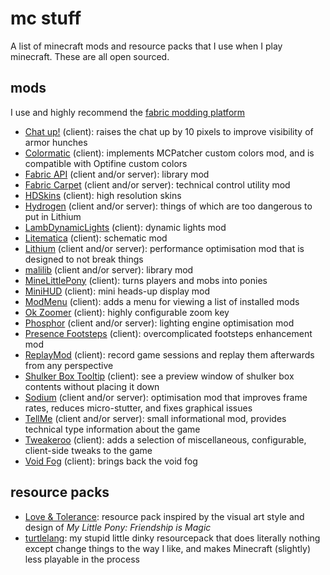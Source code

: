 # mc stuff

A list of minecraft mods and resource packs that I use when I play minecraft. These are all open sourced.

## mods

I use and highly recommend the [fabric modding platform](https://fabricmc.net/)

- [Chat up!](https://github.com/gnembon/chat-up) (client): raises the chat up by 10 pixels to improve visibility of armor hunches
- [Colormatic](https://github.com/kvverti/colormatic) (client): implements MCPatcher custom colors mod, and is compatible with Optifine custom colors
- [Fabric API](https://github.com/FabricMC/fabric) (client and/or server): library mod
- [Fabric Carpet](https://github.com/gnembon/fabric-carpet/) (client and/or server): technical control utility mod
- [HDSkins](https://github.com/minelittlepony/hdskins/) (client): high resolution skins
- [Hydrogen](https://github.com/CaffeineMC/hydrogen-fabric) (client and/or server): things of which are too dangerous to put in Lithium
- [LambDynamicLights](https://github.com/LambdAurora/LambDynamicLights/) (client): dynamic lights mod
- [Litematica](https://github.com/maruohon/litematica) (client): schematic mod
- [Lithium](https://github.com/CaffeineMC/lithium-fabric) (client and/or server): performance optimisation mod that is designed to not break things
- [malilib](https://github.com/maruohon/malilib) (client and/or server): library mod
- [MineLittlePony](https://github.com/minelittlepony/minelittlepony) (client): turns players and mobs into ponies
- [MiniHUD](https://github.com/maruohon/minihud) (client): mini heads-up display mod
- [ModMenu](https://github.com/TerraformersMC/ModMenu) (client): adds a menu for viewing a list of installed mods
- [Ok Zoomer](https://github.com/joaoh1/OkZoomer/) (client): highly configurable zoom key
- [Phosphor](https://github.com/CaffeineMC/phosphor-fabric) (client and/or server): lighting engine optimisation mod
- [Presence Footsteps](https://github.com/sollace/presence-footsteps) (client): overcomplicated footsteps enhancement mod
- [ReplayMod](https://github.com/ReplayMod/ReplayMod) (client): record game sessions and replay them afterwards from any perspective
- [Shulker Box Tooltip](https://github.com/MisterPeModder/ShulkerBoxTooltip) (client): see a preview window of shulker box contents without placing it down
- [Sodium](https://github.com/CaffeineMC/sodium-fabric) (client and/or server): optimisation mod that improves frame rates, reduces micro-stutter, and fixes graphical issues
- [TellMe](https://github.com/maruohon/tellme) (client and/or server): small informational mod, provides technical type information about the game
- [Tweakeroo](https://github.com/maruohon/tweakeroo) (client): adds a selection of miscellaneous, configurable, client-side tweaks to the game
- [Void Fog](https://github.com/Sollace/Void-Fog) (client): brings back the void fog

<!-- am making a note of this here https://github.com/jellysquid3/cadmium-fabric -->

## resource packs

- [Love & Tolerance](https://github.com/love-and-tolerance/love-and-tolerance): resource pack inspired by the visual art style and design of _My Little Pony: Friendship is Magic_
- [turtlelang](https://github.com/autumnblazey/turtlelang): my stupid little dinky resourcepack that does literally nothing except change things to the way I like, and makes Minecraft (slightly) less playable in the process
